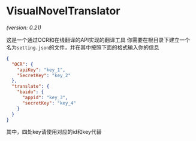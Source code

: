 # VisualNovelTranslator
_(version: 0.21)_

这是一个通过OCR和在线翻译的API实现的翻译工具
你需要在根目录下建立一个名为`setting.json`的文件，并在其中按照下面的格式输入你的信息

```json
{
  "OCR": {
    "apiKey": "key_1",
    "SecretKey": "key_2"
  },
  "translate": {
    "baidu": {
      "appid": "key_3",
      "secretKey": "key_4"
    }
  }
}
```

其中，四处key请使用对应的id和key代替

